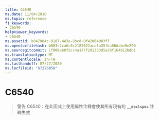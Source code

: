 ```yaml
---
title: C6540
ms.date: 11/04/2016
ms.topic: reference
f1_keywords:
- C6540
helpviewer_keywords:
- C6540
ms.assetid: b047084c-9187-443e-8bcd-8f42064003f7
ms.openlocfilehash: b003c2ca6c0c2183622acafa35fba06dabe0e290
ms.sourcegitcommit: 1f009ab0f2cc4a177f2d1353d5a38f164612bdb1
ms.translationtype: MT
ms.contentlocale: zh-TW
ms.lasthandoff: 07/27/2020
ms.locfileid: "87226056"
---
```

# <a name="c6540"></a>C6540

> 警告 C6540：在此函式上使用屬性注釋會使其所有現有的 **`__declspec`** 注釋失效
